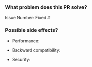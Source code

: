 ### What problem does this PR solve?

Issue Number: Fixed #

### Possible side effects?
- Performance:

- Backward compatibility:

- Security:
